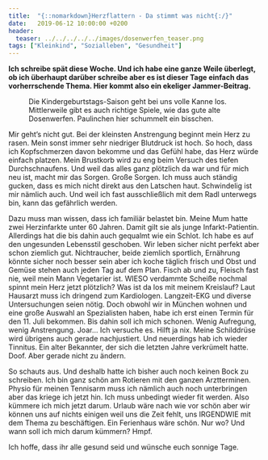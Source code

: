 ```yaml
---
title:  "{::nomarkdown}Herzflattern - Da stimmt was nicht{:/}"
date:   2019-06-12 10:00:00 +0200
header:
  teaser: ../../../../../images/dosenwerfen_teaser.png
tags: ["Kleinkind", "Sozialleben", "Gesundheit"]
---
```


**Ich schreibe spät diese Woche. Und ich habe eine ganze Weile überlegt, ob ich überhaupt darüber schreibe aber es ist dieser Tage einfach das vorherrschende Thema. Hier kommt also ein ekeliger Jammer-Beitrag.**

<figure>
  <img src="../../../../../images/dosenwerfen.png" alt="">
  <figcaption>Die Kindergeburtstags-Saison geht bei uns volle Kanne los. Mittlerweile gibt es auch richtige Spiele, wie das gute alte Dosenwerfen. Paulinchen hier schummelt ein bisschen.</figcaption>
</figure>

Mir geht’s nicht gut. Bei der kleinsten Anstrengung beginnt mein Herz zu rasen. Mein sonst immer sehr niedriger Blutdruck ist hoch. So hoch, dass ich Kopfschmerzen davon bekomme und das Gefühl habe, das Herz würde einfach platzen. Mein Brustkorb wird zu eng beim Versuch des tiefen Durchschnaufens. Und weil das alles ganz plötzlich da war und für mich neu ist, macht mir das Sorgen. Große Sorgen. Ich muss auch ständig gucken, dass es mich nicht direkt aus den Latschen haut. Schwindelig ist mir nämlich auch. Und weil ich fast ausschließlich mit dem Radl unterwegs bin, kann das gefährlich werden.

Dazu muss man wissen, dass ich familiär belastet bin. Meine Mum hatte zwei Herzinfarkte unter 60 Jahren. Damit gilt sie als junge Infarkt-Patientin. Allerdings hat die bis dahin auch gequalmt wie ein Schlot. Ich habe es auf den ungesunden Lebensstil geschoben. Wir leben sicher nicht perfekt aber schon ziemlich gut. Nichtraucher, beide ziemlich sportlich, Ernährung könnte sicher noch besser sein aber ich koche täglich frisch und Obst und Gemüse stehen auch jeden Tag auf dem Plan. Fisch ab und zu, Fleisch fast nie, weil mein Mann Vegetarier ist. WIESO verdammte Scheiße nochmal spinnt mein Herz jetzt plötzlich? Was ist da los mit meinem Kreislauf? Laut Hausarzt muss ich dringend zum Kardiologen. Langzeit-EKG und diverse Untersuchungen seien nötig. Doch obwohl wir in München wohnen und eine große Auswahl an Spezialisten haben, habe ich erst einen Termin für den 11. Juli bekommen. Bis dahin soll ich mich schonen. Wenig Aufregung, wenig Anstrengung. Joar… Ich versuche es. Hilft ja nix. Meine Schilddrüse wird übrigens auch gerade nachjustiert. Und neuerdings hab ich wieder Tinnitus. Ein alter Bekannter, der sich die letzten Jahre verkrümelt hatte. Doof. Aber gerade nicht zu ändern.

So schauts aus. Und deshalb hatte ich bisher auch noch keinen Bock zu schreiben. Ich bin ganz schön am Rotieren mit den ganzen Arztterminen. Physio für meinen Tennisarm muss ich nämlich auch noch unterbringen aber das kriege ich jetzt hin. Ich muss unbedingt wieder fit werden. Also kümmere ich mich jetzt darum. Urlaub wäre nach wie vor schön aber wir können uns auf nichts einigen weil uns die Zeit fehlt, uns IRGENDWIE mit dem Thema zu beschäftigen. Ein Ferienhaus wäre schön. Nur wo? Und wann soll ich mich darum kümmern? Hmpf.

Ich hoffe, dass ihr alle gesund seid und wünsche euch sonnige Tage.










 















 












   






































